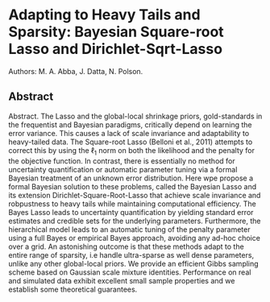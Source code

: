 # Adapting to Heavy Tails and Sparsity: Bayesian Square-root Lasso and Dirichlet-Sqrt-Lasso

Authors: M. A. Abba, J. Datta, N. Polson. 

## Abstract 
Abstract. The Lasso and the global-local shrinkage priors, gold-standards in the frequentist and Bayesian paradigms, critically depend on learning the error variance. This causes a lack of scale invariance and adaptability to heavy-tailed data. The Square-root Lasso (Belloni et al., 2011) attempts to correct this by using the $\ell_1$ norm on both the likelihood and the penalty for the objective function. In contrast, there is essentially no method for uncertainty quantification or automatic parameter tuning via a formal Bayesian treatment of an unknown error distribution. Here wpe propose a formal Bayesian solution to these problems, called the Bayesian Lasso and its extension Dirichlet-Square-Root-Lasso that achieve scale invariance and robpustness to heavy tails while maintaining computational efficiency. The Bayes Lasso leads to uncertainty quantification by yielding standard error estimates and credible sets for the underlying parameters. Furthermore, the hierarchical model leads to an automatic tuning of the penalty parameter using a full Bayes or empirical Bayes approach, avoiding any ad-hoc choice over a grid. An astonishing outcome is that these methods adapt to the entire range of sparsity, i.e handle ultra-sparse as well dense parameters, unlike any other global-local priors. We provide an efficient Gibbs sampling scheme based on Gaussian scale mixture identities. Performance on real and simulated data exhibit excellent small sample
properties and we establish some theoretical guarantees.
